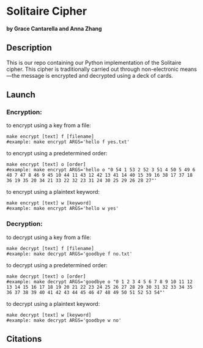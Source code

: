 # Solitaire Cipher
#### by Grace Cantarella and Anna Zhang

## Description
This is our repo containing our Python implementation of the Solitaire cipher. This cipher is traditionally carried out through non-electronic means—the message is encrypted and decrypted using a deck of cards.

## Launch

### Encryption:

to encrypt using a key from a file:
```
make encrypt [text] f [filename]
#example: make encrypt ARGS='hello f yes.txt'
```

to encrypt using a predetermined order:
```
make encrypt [text] o [order]
#example: make encrypt ARGS='hello o "0 54 1 53 2 52 3 51 4 50 5 49 6 48 7 47 8 46 9 45 10 44 11 43 12 42 13 41 14 40 15 39 16 38 17 37 18 36 19 35 20 34 21 33 22 32 23 31 24 30 25 29 26 28 27"'
```

to encrypt using a plaintext keyword:
```
make encrypt [text] w [keyword]
#example: make encrypt ARGS='hello w yes'
```

### Decryption:

to decrypt using a key from a file:
```
make decrypt [text] f [filename]
#example: make decrypt ARGS='goodbye f no.txt'
```

to decrypt using a predetermined order:
```
make decrypt [text] o [order]
#example: make decrypt ARGS='goodbye o "0 1 2 3 4 5 6 7 8 9 10 11 12 13 14 15 16 17 18 19 20 21 22 23 24 25 26 27 28 29 30 31 32 33 34 35 36 37 38 39 40 41 42 43 44 45 46 47 48 49 50 51 52 53 54"'
```

to decrypt using a plaintext keyword:
```
make decrypt [text] w [keyword]
#example: make decrypt ARGS='goodbye w no'
```

 ## Citations
